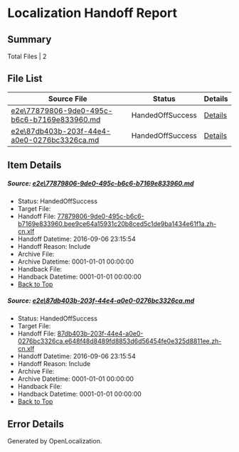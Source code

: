 # <a name='report-top'></a> Localization Handoff Report

## Summary
 Total Files | 2

## File List
 Source File | Status | Details 
 ----------- | ------ | ------- 
 [e2e\77879806-9de0-495c-b6c6-b7169e833960.md](https://github.com/OpenLocalizationTestOrg/ol-test0/blob/e004a855ce08326f1f5a5644f127a3f5f8441729/e2e/77879806-9de0-495c-b6c6-b7169e833960.md) | HandedOffSuccess | [Details](#7700c09f097648b2cc45edb0c7ac5fc1244164491)
 [e2e\87db403b-203f-44e4-a0e0-0276bc3326ca.md](https://github.com/OpenLocalizationTestOrg/ol-test0/blob/e004a855ce08326f1f5a5644f127a3f5f8441729/e2e/87db403b-203f-44e4-a0e0-0276bc3326ca.md) | HandedOffSuccess | [Details](#7268cb6ac92af65085a9aa2b5a2fc2a38e2e4a552)

## Item Details
##### <a name='7700c09f097648b2cc45edb0c7ac5fc1244164491'></a> Source: [e2e\77879806-9de0-495c-b6c6-b7169e833960.md](https://github.com/OpenLocalizationTestOrg/ol-test0/blob/e004a855ce08326f1f5a5644f127a3f5f8441729/e2e/77879806-9de0-495c-b6c6-b7169e833960.md)
* Status: HandedOffSuccess
* Target File: 
* Handoff File: [77879806-9de0-495c-b6c6-b7169e833960.bee9ce64a15931c20b8ced5c1de9ba1434e61f1a.zh-cn.xlf](https://github.com/OpenLocalizationTestOrg/ol-test0-handoff/blob/2cb7503c1a95286eb0ab75cb3df6e2e05ccca5e2/ol-handoff/OpenLocalizationTestOrg/ol-test0-zhcn/ci/ht/77879806-9de0-495c-b6c6-b7169e833960.bee9ce64a15931c20b8ced5c1de9ba1434e61f1a.zh-cn.xlf)
* Handoff Datetime: 2016-09-06 23:15:54
* Handoff Reason: Include
* Archive File: 
* Archive Datetime: 0001-01-01 00:00:00
* Handback File: 
* Handback Datetime: 0001-01-01 00:00:00
* [Back to Top](#report-top)

##### <a name='7268cb6ac92af65085a9aa2b5a2fc2a38e2e4a552'></a> Source: [e2e\87db403b-203f-44e4-a0e0-0276bc3326ca.md](https://github.com/OpenLocalizationTestOrg/ol-test0/blob/e004a855ce08326f1f5a5644f127a3f5f8441729/e2e/87db403b-203f-44e4-a0e0-0276bc3326ca.md)
* Status: HandedOffSuccess
* Target File: 
* Handoff File: [87db403b-203f-44e4-a0e0-0276bc3326ca.e648f48d8489fd8853d6d56454fe0e325d8811ee.zh-cn.xlf](https://github.com/OpenLocalizationTestOrg/ol-test0-handoff/blob/2cb7503c1a95286eb0ab75cb3df6e2e05ccca5e2/ol-handoff/OpenLocalizationTestOrg/ol-test0-zhcn/ci/ht/87db403b-203f-44e4-a0e0-0276bc3326ca.e648f48d8489fd8853d6d56454fe0e325d8811ee.zh-cn.xlf)
* Handoff Datetime: 2016-09-06 23:15:54
* Handoff Reason: Include
* Archive File: 
* Archive Datetime: 0001-01-01 00:00:00
* Handback File: 
* Handback Datetime: 0001-01-01 00:00:00
* [Back to Top](#report-top)


## Error Details

Generated by OpenLocalization.
